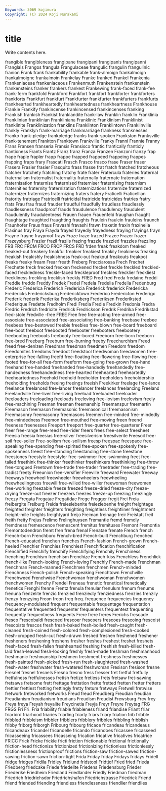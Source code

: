 ```yaml
---
Keywords: 3069 kojimura
Copyright: (C) 2024 Koji Murakami
---
```


# title

Write contents here.



frangible frangibleness frangipane frangipani frangipanis frangipanni Franglais
Frangos frangula Frangulaceae frangulic frangulin frangulinic franion Frank frank frankability
frankable frank-almoign frankalmoign frankalmoigne frankalmoin Frankclay Franke franked Frankel Frankenia
Frankeniaceae frankeniaceous Frankenmuth Frankenstein frankenstein frankensteins franker frankers frankest Frankewing
frank-faced frank-fee frank-ferm frankfold Frankford Frankfort frankfort frankforter frankforters frankforts
Frankfurt frankfurt Frankfurter frankfurter frankfurters frankfurts frankhearted frankheartedly frankheartedness frankheartness
Frankhouse Frankie Frankify frankincense frankincensed frankincenses franking Frankish frankish Frankist
franklandite frank-law Franklin franklin Franklinia Franklinian franklinian Frankliniana Franklinic Franklinism
Franklinist franklinite Franklinization franklins Franklinton Franklintown Franklinville frankly Franklyn frank-marriage
frankmarriage frankness franknesses Franko frank-pledge frankpledge franks frank-spoken Frankston Franksville
frank-tenement Frankton Franktown Frankville Franky Franni Frannie Franny Frans Fransen
franseria Fransis Fransisco frantic frantically franticly franticness Frants Frantz Franz
franz Franza Franzen Franzoni franzy frap frape fraple frapler frapp
frappe frapped frappeed frappeing frappes frapping fraps frary Frascati Frasch
Frasco frasco frase Fraser fraser Frasera Frasier frasier Frasquito frass
frasse frat fratch fratched fratcheous fratcher fratchety fratching fratchy frate
frater Fratercula frateries fraternal fraternalism fraternalist fraternality fraternally fraternate fraternation
fraternisation fraternise fraternised fraterniser fraternising fraternism fraternities fraternity fraternization fraternizations
fraternize fraternized fraternizer fraternizes fraternizing fraters fratery Fraticelli Fraticellian fratority
fratriage Fratricelli fratricidal fratricide fratricides fratries fratry frats Frau frau
fraud frauder fraudful fraudfully fraudless fraudlessly fraudlessness fraudproof frauds fraudulence
fraudulency fraudulent fraudulently fraudulentness Frauen frauen Frauenfeld fraughan fraught fraughtage
fraughted fraughting fraughts Fraulein fraulein frauleins fraunch Fraunhofer Fraus fraus
Fravashi fravashi frawn fraxetin fraxin fraxinella Fraxinus fray Fraya Frayda
frayed frayedly frayedness fraying frayings frayn Frayne frayne frayproof frays
Fraze fraze frazed Frazee Frazer frazer Frazeysburg Frazier frazil frazils
frazing frazzle frazzled frazzles frazzling FRB FRC FRCM FRCO FRCP
FRCS FRD frden freak freakdom freaked freaked-out freakery freakful freakier
freakiest freakily freakiness freaking freakish freakishly freakishness freak-out freakout freakouts
freakpot freaks freaky fream Frear freath Freberg Frecciarossa Frech Frechet
Frechette freck frecked frecken freckened frecket freckle freckled freckled-faced freckledness
freckle-faced freckleproof freckles frecklier freckliest freckliness freckling frecklish freckly FRED
Fred fred Freda fredaine Freddi Freddie freddo Freddy Fredek Fredel
Fredela Fredelia Fredella Fredenburg Frederic Frederica Frederich Fredericia Frederick frederick
Fredericka Fredericks Fredericksburg Fredericktown Frederico Fredericton Frederigo Frederik frederik Frederika
Frederiksberg Frederiksen Frederiksted Frederique Fredette Fredholm Fredi Fredia Fredie Fredkin
Fredonia Fredra Fredric Fredrich fredricite Fredrick Fredrickson Fredrik Fredrika Fredrikstad
fred-stole Fredville -free FREE Free free free-acting free-armed free-associate free-associated
free-associating free-banking freebase freebee freebees free-bestowed freebie freebies free-blown free-board
freeboard free-boot freeboot freebooted freebooter freebooters freebootery freebooting freeboots freebooty
free-bored Freeborn free-born freeborn free-bred Freeburg Freeburn free-burning freeby Freechurchism
Freed freed free-denizen Freedman freedman freedmen Freedom freedom Freedomites freedoms
freedoot freedstool freedwoman freedwomen free-enterprise free-falling freefd free-floating free-flowering free-flowing
free-footed free-for-all free-form freeform free-going free-grown free-hand freehand free-handed freehanded
free-handedly freehandedly free-handedness freehandedness free-hearted freehearted freeheartedly freeheartedness Freehold freehold
freeholder freeholders freeholdership freeholding freeholds freeing freeings freeish Freekirker freelage
free-lance freelance freelanced free-lancer freelancer freelances freelancing Freeland Freelandville free-liver
free-living freeload freeloaded freeloader freeloaders freeloading freeloads freeloving free-lovism freelovism
freely free-machining Freeman freeman freemanship Freemanspur freemartin Freemason freemason freemasonic
freemasonical freemasonism Freemasonry freemasonry freemasons freemen free-minded free-mindedly free-mindedness Freemon
free-mouthed free-moving freen freend freeness freenesses Freeport freeport free-quarter free-quarterer
Freer freer free-range free-reed free-rider freers frees free-select freesheet Freesia
freesia freesias free-silver freesilverism freesilverite Freesoil free-soil free-soiler Free-soilism free-soilism
freesp freespac freespace free-speaking free-spending free-spirited free-spoken free-spokenly free-spokenness freest
free-standing freestanding free-stone freestone freestones freestyle freestyler free-swimmer free-swimming freet
free-tailed freethink free-thinker freethinker freethinkers freethinking free-throw free-tongued Freetown free-trade
free-trader freetrader free-trading free-tradist freety Freeunion free-versifier Freeville freeward Freewater
freeway freeways freewheel freewheeler freewheelers freewheeling freewheelingness freewill free-willed free-willer
freewoman freewomen free-working freezable freeze freezed freeze-dried freeze-dry freeze-drying freeze-out
freezer freezers freezes freeze-up freezing freezingly freezy Fregata Fregatae Fregatidae
Frege Fregger fregit Frei Freia freibergite Freiburg Freida freieslebenite freiezlebenhe
freight freightage freighted freighter freighters freighting freightless freightliner freightment freight-mile
freights freightyard freijo Freiman freinage freir Freistatt freit freith freity
Frejus Frelimo Frelinghuysen Fremantle fremd fremdly fremdness fremescence fremescent fremitus
fremituses Fremont Fremontia Fremontodendron fremt fren frena frenal Frenatae frenate
French french French-born Frenchboro French-bred French-built Frenchburg frenched French-educated frenchen
frenches French-fashion French-grown French-heeled Frenchier Frenchies Frenchiest Frenchification frenchification Frenchified
Frenchify frenchify Frenchifying Frenchily Frenchiness frenching Frenchism frenchism Frenchize French-kiss
Frenchless Frenchlick french-like French-looking French-loving Frenchly French-made Frenchman frenchman French-manned
Frenchmen frenchmen French-minded Frenchness French-polish French-speaking Frenchtown Frenchville Frenchweed Frenchwise
Frenchwoman frenchwoman Frenchwomen frenchwomen Frenchy Frendel Freneau frenetic frenetical frenetically
frenetics Frenghi frenne Frentz frenula frenular frenulum frenum frenums frenuna
frenzelite frenzic frenzied frenziedly frenziedness frenzies frenzily frenzy frenzying Freon
freon freq freq. frequence frequencies frequency frequency-modulated frequent frequentable frequentage
frequentation frequentative frequented frequenter frequenters frequentest frequenting frequently frequentness frequents
Frere frere freres Frerichs frescade fresco Frescobaldi frescoed frescoer frescoers
frescoes frescoing frescoist frescoists frescos fresh fresh-baked fresh-boiled fresh-caught fresh-cleaned
fresh-coined fresh-colored fresh-complexioned fresh-cooked fresh-cropped fresh-cut fresh-drawn freshed freshen freshened
freshener fresheners freshening freshens fresher freshes freshest freshet freshets fresh-faced
fresh-fallen freshhearted freshing freshish fresh-killed fresh-laid fresh-leaved fresh-looking freshly fresh-made
freshman freshmanhood freshmanic freshmanship freshmen freshment freshness freshnesses fresh-painted fresh-picked
fresh-run fresh-slaughtered fresh-washed fresh-water freshwater fresh-watered freshwoman Fresison fresison fresne
Fresnel fresnel fresnels Fresno fresno fress fresser fret fretful fretfully
fretfulness fretfulnesses fretish fretize fretless frets fretsaw fret-sawing fretsaws fretsome
frett frettage frettation frette fretted fretten fretter fretters frettier frettiest
fretting frettingly fretty fretum fretways Fretwell fretwise fretwork fretworked fretworks
Freud freud Freudberg Freudian freudian Freudianism freudianism freudians Freudism Freudist
Frewsburg Frey frey Freya freya Freyah freyalite Freycinetia Freyja Freyr
Freyre Freytag FRG FRGS Fri Fri. Fria friability friable friableness
friand friandise Friant friar friarbird friarhood friaries friarling friarly friars
friary friation frib fribble fribbled fribbleism fribbler fribblers fribblery fribbles
fribbling fribblish fribby friborg friborgh Fribourg fribourg fricace fricandeau fricandeaus
fricandeaux fricandel fricandelle fricando fricandoes fricassee fricasseed fricasseeing fricassees fricasseing
frication fricative fricatives fricatrice FRICC Frick Fricke frickle fricti friction
frictionable frictional frictionally friction-head frictionize frictionized frictionizing frictionless frictionlessly frictionlessness
frictionproof frictions friction-saw friction-sawed friction-sawing friction-sawn friction-tight Frida Friday friday
Fridays fridays Fridell fridge fridges Fridila Fridley Fridlund fridstool Fridtjof
Fried fried Frieda Friedberg friedcake Friede friedelite Friedens Friedensburg Frieder
Friederike Friedheim Friedland Friedlander Friedly Friedman friedman Friedrich friedrichsdor Friedrichshafen
Friedrichstrasse Friedrick Friend friend friended friending friendless friendlessness friendlier friendlies
